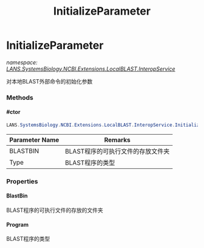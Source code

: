 ﻿---
title: InitializeParameter
---

# InitializeParameter
_namespace: [LANS.SystemsBiology.NCBI.Extensions.LocalBLAST.InteropService](N-LANS.SystemsBiology.NCBI.Extensions.LocalBLAST.InteropService.html)_

对本地BLAST外部命令的初始化参数

### Methods

#### #ctor
```csharp
LANS.SystemsBiology.NCBI.Extensions.LocalBLAST.InteropService.InitializeParameter.#ctor(System.String,LANS.SystemsBiology.NCBI.Extensions.LocalBLAST.InteropService.InitializeMethods.Program)
```


|Parameter Name|Remarks|
|--------------|-------|
|BLASTBIN|BLAST程序的可执行文件的存放文件夹|
|Type|BLAST程序的类型|




### Properties

#### BlastBin
BLAST程序的可执行文件的存放的文件夹
#### Program
BLAST程序的类型

